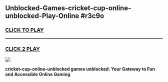 
## Unblocked-Games-cricket-cup-online-unblocked-Play-Online #r3c9o
<h3>
<a href="https://news.freeplayer.one?title=cricket-cup-online-unblocked&ref=3">CLICK TO PLAY</a></h3>
<hr>

<h3>
<a href="https://news.freeplayer.one?title=cricket-cup-online-unblocked&ref=3">CLICK 2 PLAY</a>
  
</h3>

<a href="https://news.freeplayer.one?title=cricket-cup-online-unblocked&ref=3"><img src="https://clearcache.store/games.png"></a>


**cricket-cup-online-unblocked games unblocked: Your Gateway to Fun and Accessible Online Gaming**
